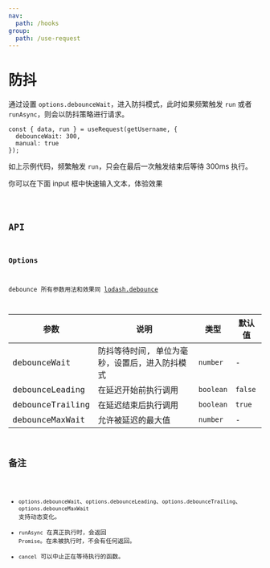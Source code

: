 ```yaml
---
nav:
  path: /hooks
group:
  path: /use-request
---
```


# 防抖

通过设置 `options.debounceWait`，进入防抖模式，此时如果频繁触发 `run` 或者 `runAsync`，则会以防抖策略进行请求。

```tsx | pure
const { data, run } = useRequest(getUsername, {
  debounceWait: 300,
  manual: true
});
```

如上示例代码，频繁触发 `run`，只会在最后一次触发结束后等待 300ms 执行。

你可以在下面 input 框中快速输入文本，体验效果

<code src="./demo/debounce.tsx" />

## API

### Options

debounce 所有参数用法和效果同 [lodash.debounce](https://www.lodashjs.com/docs/lodash.debounce/)

| 参数             | 说明                                     | 类型      | 默认值  |
|------------------|-----------------------------------------|-----------|---------|
| debounceWait     | 防抖等待时间, 单位为毫秒，设置后，进入防抖模式 | `number`  | -       |
| debounceLeading  | 在延迟开始前执行调用                       | `boolean` | `false` |
| debounceTrailing | 在延迟结束后执行调用                       | `boolean` | `true`  |
| debounceMaxWait  | 允许被延迟的最大值                         | `number`  | -       |

## 备注

* `options.debounceWait`、`options.debounceLeading`、`options.debounceTrailing`、`options.debounceMaxWait` 支持动态变化。
* `runAsync` 在真正执行时，会返回 `Promise`。在未被执行时，不会有任何返回。
* `cancel` 可以中止正在等待执行的函数。
